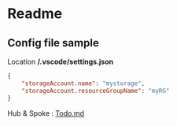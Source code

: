 # Readme

## Config file sample

Location **/.vscode/settings.json**

```json
{
    "storageAccount.name": "mystorage",
    "storageAccount.resourceGroupName": "myRG"
}
```

Hub & Spoke : [Todo.md](./HubSpoke/Todo.md)